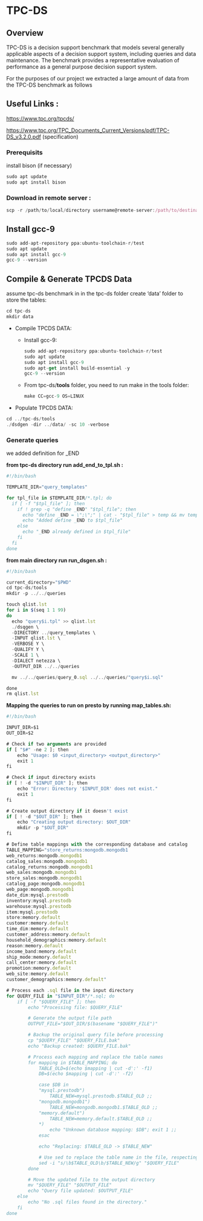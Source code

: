 # TPC-DS

## Overview
TPC-DS is a decision support benchmark that models several generally applicable aspects of a decision support system, including queries and data maintenance. The benchmark provides a representative evaluation of performance as a general purpose decision support system.


For the purposes of our project we extracted a large amount of data from the TPC-DS benchmark as follows
## Useful Links :

https://www.tpc.org/tpcds/

https://www.tpc.org/TPC_Documents_Current_Versions/pdf/TPC-DS_v3.2.0.pdf (specification)

### Prerequisits

install bison (if necessary)

```jsx
sudo apt update
sudo apt install bison
```

### Download in remote server :

```jsx
scp -r /path/to/local/directory username@remote-server:/path/to/destination/
```

## Install gcc-9

```jsx
sudo add-apt-repository ppa:ubuntu-toolchain-r/test
sudo apt update
sudo apt install gcc-9
gcc-9 --version
```

## **Compile & Generate TPCDS Data**

assume tpc-ds benchmark in in the tpc-ds folder create ‘data’ folder to store the tables:

```jsx
cd tpc-ds
mkdir data
```

- Compile TPCDS DATA:
    - Install gcc-9:
        
        ```jsx
        sudo add-apt-repository ppa:ubuntu-toolchain-r/test
        sudo apt update
        sudo apt install gcc-9
        sudo apt-get install build-essential -y
        gcc-9 --version
        ```
        
    - From tpc-ds/**tools** folder, you need to run make in the tools folder:
        
        ```jsx
        make CC=gcc-9 OS=LINUX
        ```
        
- Populate TPCDS DATA:

```jsx
cd ../tpc-ds/tools
./dsdgen -dir ../data/ -sc 10 -verbose
```

### Generate queries

we added definition for _END

**from tpc-ds directory run add_end_to_tpl.sh :**

```jsx
#!/bin/bash

TEMPLATE_DIR="query_templates"

for tpl_file in $TEMPLATE_DIR/*.tpl; do
  if [ -f "$tpl_file" ]; then
    if ! grep -q "define _END" "$tpl_file"; then
      echo "define _END = \";\";" | cat - "$tpl_file" > temp && mv temp "$tpl_file"
      echo "Added define _END to $tpl_file"
    else
      echo "_END already defined in $tpl_file"
    fi
  fi
done

```

**from main directory run run_dsgen.sh :**

```jsx
#!/bin/bash

current_directory="$PWD"
cd tpc-ds/tools
mkdir -p ../../queries

touch qlist.lst
for i in $(seq 1 1 99)
do
  echo "query$i.tpl" >> qlist.lst 
  ./dsqgen \
  -DIRECTORY ../query_templates \
  -INPUT qlist.lst \
  -VERBOSE Y \
  -QUALIFY Y \
  -SCALE 1 \
  -DIALECT netezza \
  -OUTPUT_DIR ../../queries

  mv ../../queries/query_0.sql ../../queries/"query$i.sql" 

done
rm qlist.lst
```


**Mapping the  queries to run on presto by running map_tables.sh:**
```jsx
#!/bin/bash

INPUT_DIR=$1
OUT_DIR=$2

# Check if two arguments are provided
if [ "$#" -ne 2 ]; then
    echo "Usage: $0 <input_directory> <output_directory>"
    exit 1
fi

# Check if input directory exists
if [ ! -d "$INPUT_DIR" ]; then
    echo "Error: Directory '$INPUT_DIR' does not exist."
    exit 1
fi

# Create output directory if it doesn't exist
if [ ! -d "$OUT_DIR" ]; then
    echo "Creating output directory: $OUT_DIR"
    mkdir -p "$OUT_DIR"
fi

# Define table mappings with the corresponding database and catalog
TABLE_MAPPING="store_returns:mongodb.mongodb1
web_returns:mongodb.mongodb1
catalog_sales:mongodb.mongodb1
catalog_returns:mongodb.mongodb1
web_sales:mongodb.mongodb1
store_sales:mongodb.mongodb1
catalog_page:mongodb.mongodb1
web_page:mongodb.mongodb1
date_dim:mysql.prestodb
inventory:mysql.prestodb
warehouse:mysql.prestodb
item:mysql.prestodb
store:memory.default
customer:memory.default
time_dim:memory.default
customer_address:memory.default
household_demographics:memory.default
reason:memory.default
income_band:memory.default
ship_mode:memory.default
call_center:memory.default
promotion:memory.default
web_site:memory.default
customer_demographics:memory.default"

# Process each .sql file in the input directory
for QUERY_FILE in "$INPUT_DIR"/*.sql; do
    if [ -f "$QUERY_FILE" ]; then
        echo "Processing file: $QUERY_FILE"

        # Generate the output file path
        OUTPUT_FILE="$OUT_DIR/$(basename "$QUERY_FILE")"

        # Backup the original query file before processing
        cp "$QUERY_FILE" "$QUERY_FILE.bak"
        echo "Backup created: $QUERY_FILE.bak"

        # Process each mapping and replace the table names
        for mapping in $TABLE_MAPPING; do
            TABLE_OLD=$(echo $mapping | cut -d':' -f1)
            DB=$(echo $mapping | cut -d':' -f2)

            case $DB in
            "mysql.prestodb")
                TABLE_NEW=mysql.prestodb.$TABLE_OLD ;;
            "mongodb.mongodb1")
                TABLE_NEW=mongodb.mongodb1.$TABLE_OLD ;;
            "memory.default")
                TABLE_NEW=memory.default.$TABLE_OLD ;;
            *)
                echo "Unknown database mapping: $DB"; exit 1 ;;
            esac

            echo "Replacing: $TABLE_OLD -> $TABLE_NEW"

            # Use sed to replace the table name in the file, respecting word boundaries
            sed -i "s/\b$TABLE_OLD\b/$TABLE_NEW/g" "$QUERY_FILE"
        done

        # Move the updated file to the output directory
        mv "$QUERY_FILE" "$OUTPUT_FILE"
        echo "Query file updated: $OUTPUT_FILE"
    else
        echo "No .sql files found in the directory."
    fi
done

```
